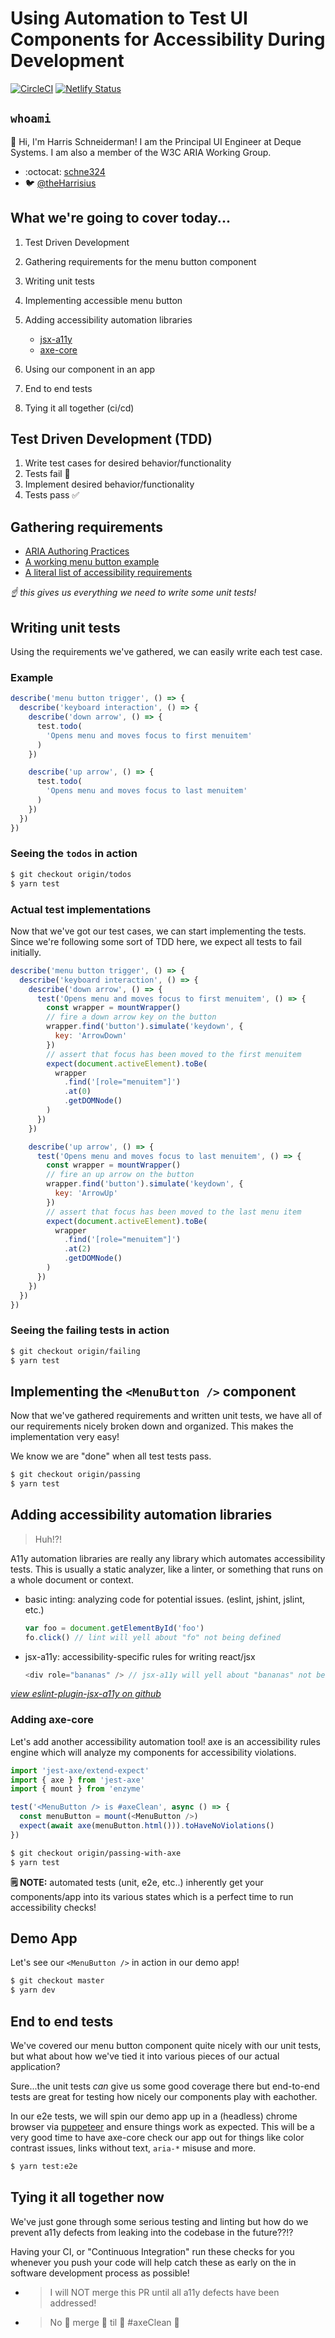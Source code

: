 # Using Automation to Test UI Components for Accessibility During Development

[![CircleCI](https://circleci.com/gh/dequelabs/csun20-aria-menu-button.svg?style=svg&circle-token=11839c557fcab06771b60bfa406fe1b897363682)](https://circleci.com/gh/dequelabs/csun20-aria-menu-button) [![Netlify Status](https://api.netlify.com/api/v1/badges/a20f03e4-ade4-4af1-ba8d-0542b71ca071/deploy-status)](https://app.netlify.com/sites/csun20-aria-menu-button/deploys)

## `whoami`

:wave: Hi, I'm Harris Schneiderman! I am the Principal UI Engineer at Deque Systems. I am also a member of the W3C ARIA Working Group.

- :octocat: [schne324](https://github.com/schne324)
- :bird: [@theHarrisius](https://twitter.com/theHarrisius)

## What we're going to cover today...

1. Test Driven Development
1. Gathering requirements for the menu button component
1. Writing unit tests
1. Implementing accessible menu button
1. Adding accessibility automation libraries

   - [jsx-a11y](https://github.com/evcohen/eslint-plugin-jsx-a11y#readme)
   - [axe-core](https://github.com/dequelabs/axe-core)

1. Using our component in an app
1. End to end tests
1. Tying it all together (ci/cd)

## Test Driven Development (TDD)

1. Write test cases for desired behavior/functionality
1. Tests fail :red_circle:
1. Implement desired behavior/functionality
1. Tests pass :white_check_mark:

## Gathering requirements

- [ARIA Authoring Practices](https://www.w3.org/TR/wai-aria-practices-1.1/)
- [A working menu button example](https://www.w3.org/TR/wai-aria-practices-1.1/examples/menu-button/menu-button-actions.html)
- [A literal list of accessibility requirements](https://www.w3.org/TR/wai-aria-practices-1.1/examples/menu-button/menu-button-actions.html#kbd_label)

_:point_up: this gives us everything we need to write some unit tests!_

## Writing unit tests

Using the requirements we've gathered, we can easily write each test case.

### Example

```js
describe('menu button trigger', () => {
  describe('keyboard interaction', () => {
    describe('down arrow', () => {
      test.todo(
        'Opens menu and moves focus to first menuitem'
      )
    })

    describe('up arrow', () => {
      test.todo(
        'Opens menu and moves focus to last menuitem'
      )
    })
  })
})
```

### Seeing the `todos` in action

```sh
$ git checkout origin/todos
$ yarn test
```

### Actual test implementations

Now that we've got our test cases, we can start implementing the tests. Since we're following some sort of TDD here, we expect all tests to fail initially.

```js
describe('menu button trigger', () => {
  describe('keyboard interaction', () => {
    describe('down arrow', () => {
      test('Opens menu and moves focus to first menuitem', () => {
        const wrapper = mountWrapper()
        // fire a down arrow key on the button
        wrapper.find('button').simulate('keydown', {
          key: 'ArrowDown'
        })
        // assert that focus has been moved to the first menuitem
        expect(document.activeElement).toBe(
          wrapper
            .find('[role="menuitem"]')
            .at(0)
            .getDOMNode()
        )
      })
    })

    describe('up arrow', () => {
      test('Opens menu and moves focus to last menuitem', () => {
        const wrapper = mountWrapper()
        // fire an up arrow on the button
        wrapper.find('button').simulate('keydown', {
          key: 'ArrowUp'
        })
        // assert that focus has been moved to the last menu item
        expect(document.activeElement).toBe(
          wrapper
            .find('[role="menuitem"]')
            .at(2)
            .getDOMNode()
        )
      })
    })
  })
})
```

### Seeing the failing tests in action

```sh
$ git checkout origin/failing
$ yarn test
```

## Implementing the `<MenuButton />` component

Now that we've gathered requirements and written unit tests, we have all of our requirements nicely broken down and organized. This makes the implementation very easy!

We know we are "done" when all test tests pass.

```sh
$ git checkout origin/passing
$ yarn test
```

## Adding accessibility automation libraries

> Huh!?!

A11y automation libraries are really any library which automates accessibility tests. This is usually a static analyzer, like a linter, or something that runs on a whole document or context.

- basic inting: analyzing code for potential issues. (eslint, jshint, jslint, etc.)
  ```js
  var foo = document.getElementById('foo')
  fo.click() // lint will yell about "fo" not being defined
  ```
- jsx-a11y: accessibility-specific rules for writing react/jsx
  ```js
  <div role="bananas" /> // jsx-a11y will yell about "bananas" not being a valid role
  ```

_[view eslint-plugin-jsx-a11y on github](https://github.com/evcohen/eslint-plugin-jsx-a11y)_

### Adding axe-core

Let's add another accessibility automation tool! axe is an accessibility rules engine which will analyze my components for accessibility violations.

```js
import 'jest-axe/extend-expect'
import { axe } from 'jest-axe'
import { mount } from 'enzyme'

test('<MenuButton /> is #axeClean', async () => {
  const menuButton = mount(<MenuButton />)
  expect(await axe(menuButton.html())).toHaveNoViolations()
})
```

```sh
$ git checkout origin/passing-with-axe
$ yarn test
```

**:spiral_notepad: NOTE:** automated tests (unit, e2e, etc..) inherently get your components/app into its various states which is a perfect time to run accessibility checks!

## Demo App

Let's see our `<MenuButton />` in action in our demo app!

```sh
$ git checkout master
$ yarn dev
```

## End to end tests

We've covered our menu button component quite nicely with our unit tests, but what about how we've tied it into various pieces of our actual application?

Sure...the unit tests _can_ give us some good coverage there but end-to-end tests are great for testing how nicely our components play with eachother.

In our e2e tests, we will spin our demo app up in a (headless) chrome browser via [puppeteer](https://github.com/puppeteer/puppeteer) and ensure things work as expected. This will be a very good time to have axe-core check our app out for things like color contrast issues, links without text, `aria-*` misuse and more.

```sh
$ yarn test:e2e
```

## Tying it all together now

We've just gone through some serious testing and linting but how do we prevent a11y defects from leaking into the codebase in the future??!?

Having your CI, or "Continuous Integration" run these checks for you whenever you push your code will help catch these as early on the in software development process as possible!

- > I will NOT merge this PR until all a11y defects have been addressed!
- > No :clap: merge :clap: til :clap: #axeClean :clap:
